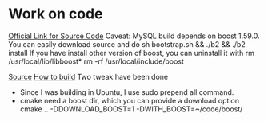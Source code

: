 # Work on code

[Official Link for Source Code](https://dev.mysql.com/doc/internals/en/guided-tour.html)
Caveat: MySQL build depends on boost 1.59.0. You can easily download source and do
sh bootstrap.sh && ./b2 && ./b2 install
If you have install other version of boost, you can uninstall it with
rm /usr/local/lib/libboost*
rm -rf /usr/local/include/boost

[Source](https://github.com/mysql/mysql-server.git)
[How to build](https://dev.mysql.com/doc/mysql-sourcebuild-excerpt/5.7/en/installing-source-distribution.html)
Two tweak have been done
* Since I was building in Ubuntu, I use sudo prepend all command.
* cmake need a boost dir, which you can provide a download option
  cmake .. -DDOWNLOAD_BOOST=1 -DWITH_BOOST=~/code/boost/
